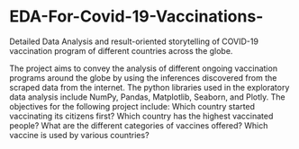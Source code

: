 # EDA-For-Covid-19-Vaccinations-
Detailed Data Analysis and result-oriented storytelling of COVID-19 vaccination program of different countries across the globe.

The project aims to convey the analysis of different ongoing vaccination programs around the globe by using the inferences discovered from the scraped data from the internet. The python libraries used in the exploratory data analysis include NumPy, Pandas, Matplotlib, Seaborn, and Plotly. The objectives for the following project include:
Which country started vaccinating its citizens first?
Which country has the highest vaccinated people?
What are the different categories of vaccines offered?
Which vaccine is used by various countries?
